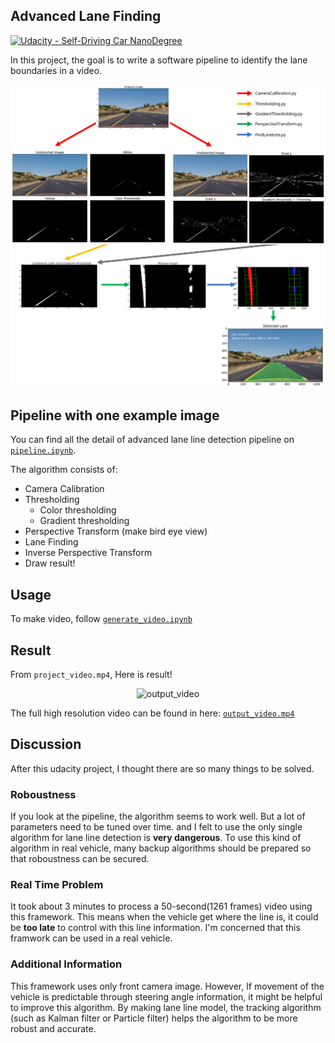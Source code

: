 ## Advanced Lane Finding
[![Udacity - Self-Driving Car NanoDegree](https://s3.amazonaws.com/udacity-sdc/github/shield-carnd.svg)](http://www.udacity.com/drive)


In this project, the goal is to write a software pipeline to identify the lane boundaries in a video.

![pipeline](./img/pipeline.png)

Pipeline with one example image
---
You can find all the detail of advanced lane line detection pipeline on [`pipeline.ipynb`](./pipeline.ipynb).

The algorithm consists of:
* Camera Calibration
* Thresholding
    * Color thresholding
    * Gradient thresholding
* Perspective Transform (make bird eye view)
* Lane Finding
* Inverse Perspective Transform
* Draw result!

Usage
---
To make video, follow [`generate_video.ipynb`](./generate_video.ipynb)


Result
---
From `project_video.mp4`, Here is result!

<div align="center">
  <img src="./img/output_video.gif" alt="output_video">  
</div>  

The full high resolution video can be found in here:  [`output_video.mp4`](./output_video.mp4)

Discussion
---
After this udacity project, I thought there are so many things to be solved. 

### Roboustness
If you look at the pipeline, the algorithm seems to work well. But a lot of parameters need to be tuned over time. and I felt to use the only single algorithm for lane line detection is **very dangerous**. To use this kind of algorithm in real vehicle, many backup algorithms should be prepared so that roboustness can be secured.

### Real Time Problem
It took about 3 minutes to process a 50-second(1261 frames) video using this framework. This means when the vehicle get where the line is, it could be **too late** to control with this line information. I'm concerned that this framwork can be used in a real vehicle.

### Additional Information
This framework uses only front camera image. However, If movement of the vehicle is predictable through steering angle information, it might be helpful to improve this algorithm. By making lane line model, the tracking algorithm (such as Kalman filter or Particle filter) helps the algorithm to be more robust and accurate.  
